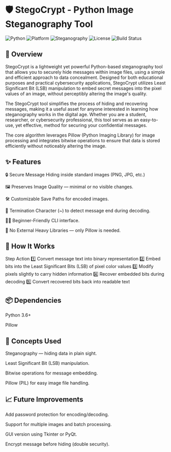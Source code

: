 # 🛡️ StegoCrypt - Python Image Steganography Tool

![Python](https://img.shields.io/badge/Python-3.6%2B-blue?logo=python&logoColor=white)
![Platform](https://img.shields.io/badge/Platform-Windows%20%7C%20Linux-lightgrey?logo=windows&logoColor=white)
![Steganography](https://img.shields.io/badge/Technique-LSB%20Steganography-brightgreen)
![License](https://img.shields.io/badge/License-Educational%20Use-blueviolet)
![Build Status](https://img.shields.io/badge/Status-Completed-success)

## 🧩 Overview
StegoCrypt is a lightweight yet powerful Python-based steganography tool that allows you to securely hide messages within image files, using a simple and efficient approach to data concealment. Designed for both educational purposes and practical cybersecurity applications, StegoCrypt utilizes Least Significant Bit (LSB) manipulation to embed secret messages into the pixel values of an image, without perceptibly altering the image's quality.

The StegoCrypt tool simplifies the process of hiding and recovering messages, making it a useful asset for anyone interested in learning how steganography works in the digital age. Whether you are a student, researcher, or cybersecurity professional, this tool serves as an easy-to-use, yet effective, method for securing your confidential messages.

The core algorithm leverages Pillow (Python Imaging Library) for image processing and integrates bitwise operations to ensure that data is stored efficiently without noticeably altering the image.

## ✨ Features
🔒 Secure Message Hiding inside standard images (PNG, JPG, etc.)

🖼️ Preserves Image Quality — minimal or no visible changes.

🛠️ Customizable Save Paths for encoded images.

🎯 Termination Character (~) to detect message end during decoding.

👨‍💻 Beginner-Friendly CLI interface.

🧹 No External Heavy Libraries — only Pillow is needed.

## 📸 How It Works

Step	Action
1️⃣	Convert message text into binary representation
2️⃣	Embed bits into the Least Significant Bits (LSB) of pixel color values
3️⃣	Modify pixels slightly to carry hidden information
4️⃣	Recover embedded bits during decoding
5️⃣	Convert recovered bits back into readable text


## 📦 Dependencies
Python 3.6+

Pillow

## 🧠 Concepts Used
Steganography — hiding data in plain sight.

Least Significant Bit (LSB) manipulation.

Bitwise operations for message embedding.

Pillow (PIL) for easy image file handling.

## 📈 Future Improvements
Add password protection for encoding/decoding.

Support for multiple images and batch processing.

GUI version using Tkinter or PyQt.

Encrypt message before hiding (double security).

